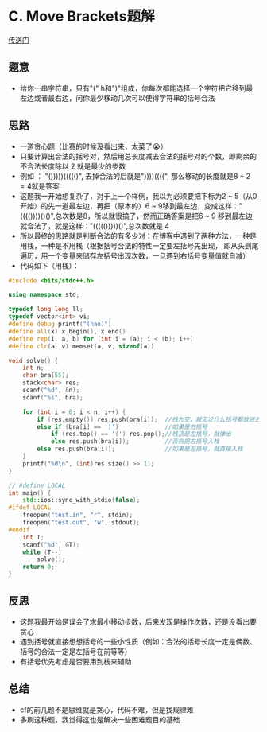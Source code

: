 # C. Move Brackets题解

[传送门](https://codeforces.com/contest/1374/problem/C)

## 题意

- 给你一串字符串，只有"(" h和")"组成，你每次都能选择一个字符把它移到最左边或者最右边，问你最少移动几次可以使得字符串的括号合法

## 思路

- 一道贪心题（比赛的时候没看出来，太菜了😭）
- 只要计算出合法的括号对，然后用总长度减去合法的括号对的个数，即剩余的不合法长度除以 2 就是最少的步数
- 例如 ： "()))))((((()", 去掉合法的后就是"))))((((", 那么移动的长度就是$8 \div 2 = 4$就是答案
- 这题我一开始想复杂了，对于上一个样例，我以为必须要把下标为2 ~ 5（从0开始）的先一道最左边，再把（原本的）6 ~ 9移到最左边，变成这样："(((())))()()",总次数是8，所以就很搞了，然而正确答案是把6 ~ 9 移到最左边就合法了，就是这样："((((()))))()",总次数就是 4
- 所以最终的思路就是判断合法的有多少对：在博客中遇到了两种方法，一种是用栈，一种是不用栈（根据括号合法的特性一定要左括号先出现， 即从头到尾遍历，用一个变量来储存左括号出现次数，一旦遇到右括号变量值就自减）
- 代码如下（用栈）：

```c++
#include <bits/stdc++.h>

using namespace std;

typedef long long ll;
typedef vector<int> vi;
#define debug printf("(hao)")
#define all(x) x.begin(), x.end()
#define rep(i, a, b) for (int i = (a); i < (b); i++)
#define clr(a, v) memset(a, v, sizeof(a))

void solve() {
    int n;
    char bra[55];
    stack<char> res;
    scanf("%d", &n);
    scanf("%s", bra);

    for (int i = 0; i < n; i++) {
        if (res.empty()) res.push(bra[i]);  //栈为空，就无论什么括号都放进去
        else if (bra[i] == ')')             //如果是右括号
            if (res.top() == '(') res.pop();//栈顶是左括号，就弹出
            else res.push(bra[i]);          //否则把右括号入栈
        else res.push(bra[i]);              //如果是左括号，就直接入栈
    }
    printf("%d\n", (int)res.size() >> 1);
}

// #define LOCAL
int main() {
    std::ios::sync_with_stdio(false);
#ifdef LOCAL
    freopen("test.in", "r", stdin);
    freopen("test.out", "w", stdout);
#endif
    int T;
    scanf("%d", &T);
    while (T--)
        solve();
    return 0;
}
```

## 反思

- 这题我最开始是误会了求最小移动步数，后来发现是操作次数，还是没看出要贪心
- 遇到括号就直接想想括号的一些小性质（例如：合法的括号长度一定是偶数、括号的合法一定是左括号在前等等）
- 有括号优先考虑是否要用到栈来辅助
  
## 总结

- cf的前几题不是思维就是贪心，代码不难，但是找规律难
- 多刷这种题，我觉得这也是解决一些困难题目的基础


